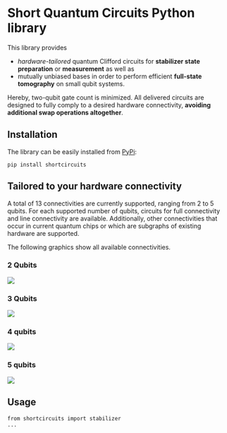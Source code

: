 # Short Quantum Circuits Python library

This library provides 
- *hardware-tailored* quantum Clifford circuits for **stabilizer state preparation** or **measurement** as well as 
- mutually unbiased bases in order to perform efficient **full-state tomography** on small qubit systems. 

Hereby, two-qubit gate count is minimized. All delivered circuits are designed to fully comply to a desired hardware connectivity, **avoiding additional swap operations altogether**. 


## Installation

The library can be easily installed from [PyPi][pypi-page]:
```
pip install shortcircuits
```

## Tailored to your hardware connectivity

A total of 13 connectivities are currently supported, ranging from 2 to 5 qubits. For each supported number of qubits, circuits for full connectivity and line connectivity are available. Additionally, other connectivities that occur in current quantum chips or which are subgraphs of existing hardware are supported. 

The following graphics show all available connectivities. 

### 2 Qubits

![][2-qubit-con]


### 3 Qubits
![][3-qubit-con]

### 4 qubits
![][4-qubit-con]


### 5 qubits
![][5-qubit-con]

## Usage

```
from shortcircuits import stabilizer
...
```


[pypi-page]: https://pypi.org/project/shortcircuits/
[2-qubit-con]: docs/images/2-qubit%20connectivities.png
[3-qubit-con]: docs/images/3-qubit%20connectivities.png
[4-qubit-con]: docs/images/4-qubit%20connectivities.png
[5-qubit-con]: docs/images/5-qubit%20connectivities.png

